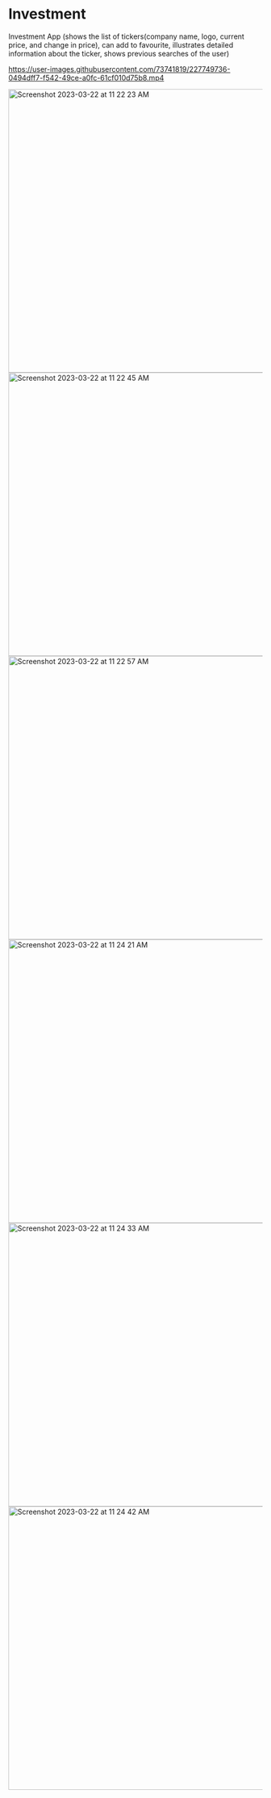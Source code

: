 # Investment
Investment App (shows the list of tickers(company name, logo, current price, and change in price), can add to favourite, illustrates detailed information about the ticker, shows previous searches of the user)





https://user-images.githubusercontent.com/73741819/227749736-0494dff7-f542-49ce-a0fc-61cf010d75b8.mp4


<img width="562" alt="Screenshot 2023-03-22 at 11 22 23 AM" src="https://user-images.githubusercontent.com/73741819/227749701-472bee66-0633-4551-b2fe-0ca5cf9da08a.png">
<img width="562" alt="Screenshot 2023-03-22 at 11 22 45 AM" src="https://user-images.githubusercontent.com/73741819/227749703-0e3a4467-74de-47a5-84fa-21fee0c19eb2.png">
<img width="562" alt="Screenshot 2023-03-22 at 11 22 57 AM" src="https://user-images.githubusercontent.com/73741819/227749705-d72ebe1f-f7ad-468d-b2bf-569b59253290.png">
<img width="562" alt="Screenshot 2023-03-22 at 11 24 21 AM" src="https://user-images.githubusercontent.com/73741819/227749706-9fac21b4-e9c2-483d-bd47-2ca029b3b069.png">
<img width="562" alt="Screenshot 2023-03-22 at 11 24 33 AM" src="https://user-images.githubusercontent.com/73741819/227749708-abab137b-1dfc-42fa-a59e-400009603367.png">
<img width="562" alt="Screenshot 2023-03-22 at 11 24 42 AM" src="https://user-images.githubusercontent.com/73741819/227749709-76dbf0d9-f4ad-46aa-9da2-ef778ce40dbc.png">
